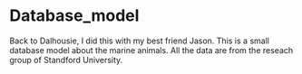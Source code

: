 # Database_model
Back to Dalhousie, I did this with my best friend Jason.
This is a small database model about the marine animals.
All the data are from the reseach group of Standford University.


